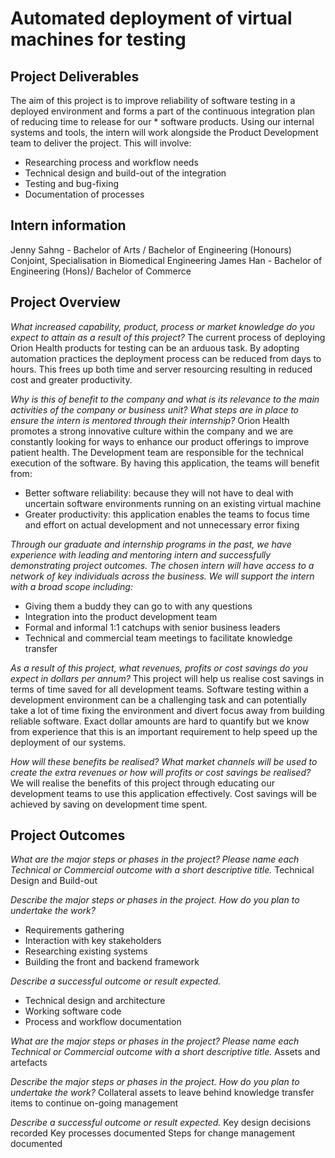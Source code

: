 # Automated deployment of virtual machines for testing

## Project Deliverables

The aim of this project is to improve reliability of software testing in a deployed environment and forms a part of the continuous integration plan of reducing time to release for our * software products. Using our internal systems and tools, the intern will work alongside the Product Development team to deliver the project. This will involve:

* Researching process and workflow needs
* Technical design and build-out of the integration
* Testing and bug-fixing
* Documentation of processes

## Intern information

Jenny Sahng - Bachelor of Arts / Bachelor of Engineering (Honours) Conjoint, Specialisation in Biomedical Engineering
James Han - Bachelor of Engineering (Hons)/ Bachelor of Commerce

## Project Overview

*What increased capability, product, process or market knowledge do you expect to attain as a result of this project?*
The current process of deploying Orion Health products for testing can be an arduous task. By adopting automation practices the deployment process can be reduced from days to hours. This frees up both time and server resourcing resulting in reduced cost and greater productivity.

*Why is this of benefit to the company and what is its relevance to the main activities of the company or business unit? What steps are in place to ensure the intern is mentored through their internship?*
Orion Health promotes a strong innovative culture within the company and we are constantly looking for ways to enhance our product offerings to improve patient health. The Development team are responsible for the technical execution of the software.
By having this application, the teams will benefit from:
* Better software reliability: because they will not have to deal with uncertain software environments running on an existing virtual machine
* Greater productivity: this application enables the teams to focus time and effort on actual development and not unnecessary error fixing

*Through our graduate and internship programs in the past, we have experience with leading and mentoring intern and successfully demonstrating project outcomes. The chosen intern will have access to a network of key individuals across the business. We will support the intern with a broad scope including:*
* Giving them a buddy they can go to with any questions
* Integration into the product development team
* Formal and informal 1:1 catchups with senior business leaders
* Technical and commercial team meetings to facilitate knowledge transfer

*As a result of this project, what revenues, profits or cost savings do you expect in dollars per annum?*
This project will help us realise cost savings in terms of time saved for all development teams. Software testing within a development environment can be a challenging task and can potentially take a lot of time fixing the environment and divert focus away from building reliable software. Exact dollar amounts are hard to quantify but we know from experience that this is an important requirement to help speed up the deployment of our systems. 

*How will these benefits be realised? What market channels will be used to create the extra revenues or how will profits or cost savings be realised?*
We will realise the benefits of this project through educating our development teams to use this application effectively. Cost savings will be achieved by saving on development time spent.

## Project Outcomes

*What are the major steps or phases in the project? Please name each Technical or Commercial outcome with a short descriptive title.*
Technical Design and Build-out

*Describe the major steps or phases in the project. How do you plan to undertake the work?*
* Requirements gathering
* Interaction with key stakeholders
* Researching existing systems
* Building the front and backend framework

*Describe a successful outcome or result expected.*
* Technical design and architecture
* Working software code
* Process and workflow documentation

*What are the major steps or phases in the project? Please name each Technical or Commercial outcome with a short descriptive title.*
Assets and artefacts

*Describe the major steps or phases in the project. How do you plan to undertake the work?*
Collateral assets to leave behind knowledge transfer items to continue on-going management

*Describe a successful outcome or result expected.*
Key design decisions recorded
Key processes documented
Steps for change management documented 